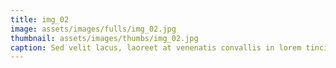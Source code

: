 ```yaml
--- 
title: img_02
image: assets/images/fulls/img_02.jpg 
thumbnail: assets/images/thumbs/img_02.jpg 
caption: Sed velit lacus, laoreet at venenatis convallis in lorem tincidunt. 
--- 
```


